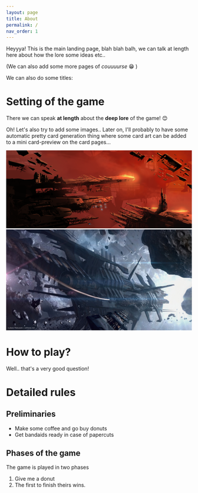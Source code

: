 ```yaml
---
layout: page
title: About
permalink: /
nav_order: 1
---
```


Heyyya! This is the main landing page, blah blah balh,
we can talk at length here about how the lore some ideas
etc..

(We can also add some more pages of *couuuurse* :grin: )

We can also do some titles:

# Setting of the game

There we can speak **at length** about the **deep lore** of the game! :blush:

Oh! Let's also try to add some images..
Later on, I'll probably to have some automatic pretty card generation thing where
some card art can be added to a mini card-preview on the card pages...

![graveyard numero 1](/res/img/space-graveyard1.png)
![graveyard numero 2](/res/img/space-graveyard2.jpeg)

# How to play?

Well.. that's a very good question!

# Detailed rules

## Preliminaries

- Make some coffee and go buy donuts
- Get bandaids ready in case of papercuts

## Phases of the game

The game is played in two phases

1. Give me a donut
2. The first to finish theirs wins.
